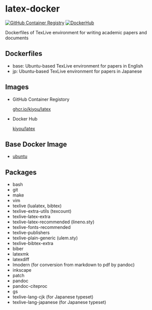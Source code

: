 # latex-docker
[![GitHub Container Registry](https://github.com/kiyou/latex-docker/actions/workflows/ghcr.yml/badge.svg)](https://github.com/kiyou/latex-docker/actions/workflows/ghcr.yml)
[![DockerHub](https://github.com/kiyou/latex-docker/actions/workflows/dockerhub.yml/badge.svg)](https://github.com/kiyou/latex-docker/actions/workflows/dockerhub.yml)

Dockerfiles of TexLive environment for writing academic papers and documents

## Dockerfiles
- base: Ubuntu-based TexLive environment for papers in English
- jp: Ubuntu-based TexLive environment for papers in Japanese

## Images
- GitHub Container Registory

    [ghcr.io/kiyou/latex](https://github.com/kiyou/latex-docker/pkgs/container/latex)

- Docker Hub

    [kiyou/latex](https://hub.docker.com/u/kiyou)

## Base Docker Image
- [ubuntu](https://hub.docker.com/_/ubuntu)

## Packages
- bash
- git
- make
- vim
- texlive (lualatex, bibtex)
- texlive-extra-utils (texcount)
- texlive-latex-extra
- texlive-latex-recommended (lineno.sty)
- texlive-fonts-recommended
- texlive-publishers
- texlive-plain-generic (ulem.sty)
- texlive-bibtex-extra
- biber
- latexmk
- latexdiff
- lmodern (for conversion from markdown to pdf by pandoc)
- inkscape
- patch
- pandoc
- pandoc-citeproc
- gs
- texlive-lang-cjk (for Japanese typeset)
- texlive-lang-japanese (for Japanese typeset)
